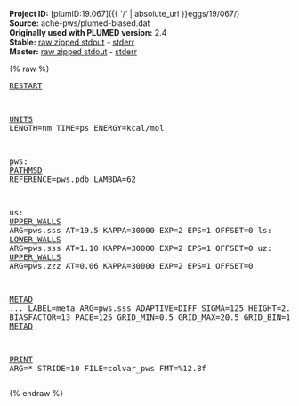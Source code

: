 **Project ID:** [plumID:19.067]({{ '/' | absolute_url }}eggs/19/067/)  
**Source:** ache-pws/plumed-biased.dat  
**Originally used with PLUMED version:** 2.4  
**Stable:** [raw zipped stdout](plumed-biased.dat.plumed.stdout.txt.zip) - [stderr](plumed-biased.dat.plumed.stderr)  
**Master:** [raw zipped stdout](plumed-biased.dat.plumed_master.stdout.txt.zip) - [stderr](plumed-biased.dat.plumed_master.stderr)  

{% raw %}<pre>
<a href="https://plumed.github.io/doc-master/user-doc/html/_r_e_s_t_a_r_t.html">RESTART</a>

<a href="https://plumed.github.io/doc-master/user-doc/html/_u_n_i_t_s.html">UNITS</a> LENGTH=nm TIME=ps ENERGY=kcal/mol

pws: <a href="https://plumed.github.io/doc-master/user-doc/html/_p_a_t_h_m_s_d.html">PATHMSD</a> REFERENCE=pws.pdb LAMBDA=62

us: <a href="https://plumed.github.io/doc-master/user-doc/html/_u_p_p_e_r__w_a_l_l_s.html">UPPER_WALLS</a> ARG=pws.sss AT=19.5 KAPPA=30000 EXP=2 EPS=1 OFFSET=0
ls: <a href="https://plumed.github.io/doc-master/user-doc/html/_l_o_w_e_r__w_a_l_l_s.html">LOWER_WALLS</a> ARG=pws.sss AT=1.10 KAPPA=30000 EXP=2 EPS=1 OFFSET=0
uz: <a href="https://plumed.github.io/doc-master/user-doc/html/_u_p_p_e_r__w_a_l_l_s.html">UPPER_WALLS</a> ARG=pws.zzz AT=0.06 KAPPA=30000 EXP=2 EPS=1 OFFSET=0

<a href="https://plumed.github.io/doc-master/user-doc/html/_m_e_t_a_d.html">METAD</a> ... 
  LABEL=meta
  ARG=pws.sss
  ADAPTIVE=DIFF 
  SIGMA=125 
  HEIGHT=2.0 
  TEMP=300 
  BIASFACTOR=13
  PACE=125 
  GRID_MIN=0.5
  GRID_MAX=20.5
  GRID_BIN=1000
... <a href="https://plumed.github.io/doc-master/user-doc/html/_m_e_t_a_d.html">METAD</a>

<a href="https://plumed.github.io/doc-master/user-doc/html/_p_r_i_n_t.html">PRINT</a> ARG=* STRIDE=10 FILE=colvar_pws FMT=%12.8f
</pre>{% endraw %}
